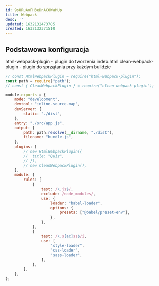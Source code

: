 ```yaml
---
id: 9sURuAoFH3eDnAC0WaMUp
title: Webpack
desc: ''
updated: 1632132473785
created: 1632132371510
---
```


## Podstawowa konfiguracja

html-webpack-plugin - plugin do tworzenia index.html
clean-webpack-plugin - plugin do sprzątania przy każdym buildzie

```javascript
// const HtmlWebpackPlugin = require("html-webpack-plugin");
const path = require("path");
// const { CleanWebpackPlugin } = require("clean-webpack-plugin");

module.exports = {
	mode: "development",
	devtool: "inline-source-map",
	devServer: {
		static: "./dist",
	},
	entry: "./src/app.js",
	output: {
		path: path.resolve(__dirname, "./dist"),
		filename: "bundle.js",
	},
	plugins: [
		// new HtmlWebpackPlugin({
		// 	title: "Quiz",
		// }),
		// new CleanWebpackPlugin(),
	],
	module: {
		rules: [
			{
				test: /\.js$/,
				exclude: /node_modules/,
				use: {
					loader: "babel-loader",
					options: {
						presets: ["@babel/preset-env"],
					},
				},
			},
			{
				test: /\.s[ac]ss$/i,
				use: [
					"style-loader",
					"css-loader",
					"sass-loader",
				],
			},
		],
	},
};

```
